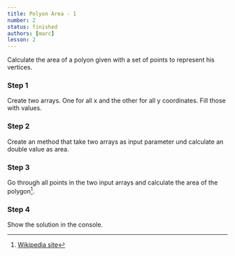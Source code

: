 ```yaml
---
title: Polyon Area - 1
number: 2
status: finished
authors: [marc]
lesson: 2
---
```


Calculate the area of a polyon given with a set of points to represent his vertices.

### Step 1

Create two arrays. One for all x and the other for all y coordinates. Fill those with values.

### Step 2

Create an method that take two arrays as input parameter und calculate an double value as area.

### Step 3

Go through all points in the two input arrays and calculate the area of the polygon[^polygon_area]. 

[^polygon_area]:
    [Wikipedia site](https://de.wikipedia.org/wiki/Polygon#Fl.C3.A4che)

### Step 4

Show the solution in the console.